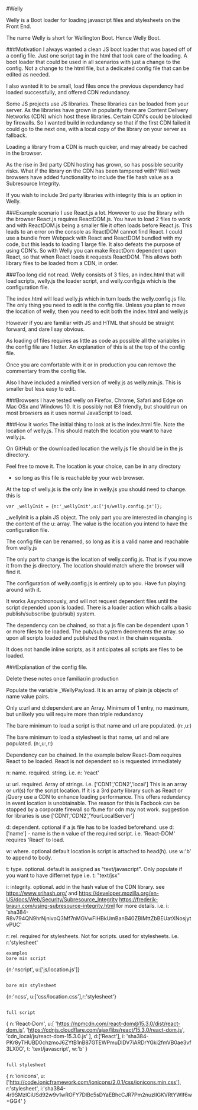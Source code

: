 #Welly

Welly is a Boot loader for loading javascript files and stylesheets on the Front End.

The name Welly is short for Wellington Boot. Hence Welly Boot.


###Motivation
I always wanted a clean JS boot loader that was based off of a config file.
Just one script tag in the html that took care of the loading.
A boot loader that could be used in all scenarios with just a change to the config.
Not a change to the html file, but a dedicated config file that can be edited as needed.

I also wanted it to be small,
load files once the previous dependency had loaded successfully,
and offered CDN redundancy.

Some JS projects use JS libraries. These libraries can be loaded from your server.
As the libraries have grown in popularity there are Content Delivery Networks (CDN)
which host these libraries. Certain CDN's could be blocked by firewalls.
So I wanted build in redundancy so that if the first CDN failed it could go
to the next one, with a local copy of the library on your server as fallback.

Loading a library from a CDN is much quicker, and may already be cached in the browser.

As the rise in 3rd party CDN hosting has grown, so has possible security risks.
What if the library on the CDN has been tampered with?
Well web browsers have added functionality
to include the file hash value as a Subresource Integrity.

If you wish to include 3rd party libraries with integrity this is an option in Welly.

###Example scenario
I use React.js a lot. However to use the library with the browser React.js requires ReactDOM.js.
You have to load 2 files to work and with ReactDOM.js being a smaller file it often loads before
React.js. This leads to an error on the console as ReactDOM cannot find React.
I could use a bundle from Webpack with React and ReactDOM bundled with my code,
but this leads to loading 1 large file. It also defeats the purpose of using CDN's.
So with Welly you can make ReactDom dependent upon React, so that when React loads it
requests ReactDOM. This allows both library files to be loaded from a CDN, in order.


###Too long did not read.
Welly consists of 3 files, an index.html that will load scripts, welly.js the loader script, and
welly.config.js which is the configuration file.

The index.html will load welly.js which in turn loads the welly.config.js file.
The only thing you need to edit is the config file.
Unless you plan to move the location of welly, then you need to edit both the index.html and welly.js

However if you are familiar with JS and HTML that should be straight forward, and dare I say obvious.

As loading of files requires as little as code as possible all the variables in the config file are 1 letter.
An explanation of this is at the top of the config file.

Once you are comfortable with it or in production you can remove the commentary from the config file.

Also I have included a minified version of welly.js as welly.min.js. This is smaller but less easy to edit.

###Browsers
I have tested welly on Firefox, Chrome, Safari and Edge on Mac OSx and Windows 10.
It is possibly not IE8 friendly, but should run on most browsers as it uses normal JavaScript to load.

###How it works
The initial thing to look at is the index.html file.
Note the location of welly.js. This should match the location you want to have welly.js.

On GitHub or the downloaded location the welly.js file
should be in the js directory.

Feel free to move it.
The location is your choice, can be in any directory
 - so long as this file is reachable by your web browser.

At the top of welly.js is the only line in welly.js you should need to change.
this is
```
var _wellyInit = {n:'_wellyInit',u:['js/welly.config.js']};
```

_wellyInit is a plain JS object. The only part you are interested in changing
is the content of the u: array.
The value is the location you intend to have the configuration file.

The config file can be renamed, so long as it is a valid name and reachable from welly.js


The only part to change is the location of welly.config.js.
That is if you move it from the js directory.
The location should match where the browser will find it.

The configuration of welly.config.js is entirely up to you.
Have fun playing around with it.

It works Asynchronously, and will not request dependent files until the script
depended upon is loaded. There is a loader action which calls
a basic publish/subscribe (pub/sub) system.

The dependency can be chained, so that a js file can be dependent upon
1 or more files to be loaded. The pub/sub system decrements the array.
so upon all scripts loaded and published the next in the chain requests.

It does not handle inline scripts,
as it anticipates all scripts are files to be loaded.


###Explanation of the config file.

Delete these notes once familiar/in production

Populate the variable _WellyPayload.
It is an array of plain js objects of name value pairs.

Only u:url and d:dependent are an Array. Minimum of 1 entry, no maximum,
but unlikely you will require more than triple redundancy

The bare minimum to load a script is that
name and url are populated. (n:,u:)

The bare minimum to load a stylesheet is that
name, url and rel are populated. (n:,u:,r:)

Dependency can be chained. In the example below
React-Dom requires React to be loaded.
React is not dependent so is requested immediately

n: name. required.
string. i.e. n: 'react'

u: url. required.
Array of strings. i.e. ['CDN1','CDN2','local']
This is an array or url(s) for the script location.
If it is a 3rd party library such as React or jQuery
use a CDN to enhance loading performance.
This offers redundancy in event location is unobtainable.
The reason for this is Facbook can be stopped by a
corporate firewall so fb.me for cdn may not work.
suggestion for libraries is use
['CDN1','CDN2','YourLocalServer']

d: dependent. optional
if a js file has to be loaded beforehand.
use d:['name'] - name is the n value of the required script.
i.e. 'React-DOM' requires 'React' to load.

w: where. optional
default location is script is attached to head(h).
use w:'b' to append to body.

t: type. optional.
default is assigned as "text/javascript".
Only populate if you want to have differnet type
i.e. t: "text/jsx"

i: integrity. optional.
add in the hash value of the CDN library.
see https://www.srihash.org/ and
https://developer.mozilla.org/en-US/docs/Web/Security/Subresource_Integrity
https://frederik-braun.com/using-subresource-integrity.html
for more details.
i.e. i: 'sha384-R8v794QN9hrNjnivoQ3Mf7nMGVwFIHBkUmBanB40ZBIMttZbBEUatXNosjytvPUC'

r: rel. required for stylesheets. Not for scripts.
used for stylesheets.
i.e. r:'stylesheet'


```
examples
bare min script
```
{n:'nscript', u:['js/location.js']}
```

bare min stylesheet
```
{n:'ncss', u:['css/location.css'],r:'stylesheet'}
```

full script
```
{
	n:'React-Dom',
	u:[
		'https://npmcdn.com/react-dom@15.3.0/dist/react-dom.js',
		'https://cdnjs.cloudflare.com/ajax/libs/react/15.3.0/react-dom.js',
		'cdn_local/js/react-dom-15.3.0.js'
		],
	d:['React'],
	i: 'sha384-PKr8yTHUBD0chzmoJ6ZYtB1nB87GTEWPmuDlDV7iARDrYGki2fmVB0ae3vf3LX0O',
	t: 'text/javascript',
	w:'b'
}
```

full stylesheet
```
{
	n:'ionicons',
	u:['http://code.ionicframework.com/ionicons/2.0.1/css/ionicons.min.css'],
	r:'stylesheet',
	i:'sha384-4r9SMzlCiUSd92w9v1wROFY7DlBc5sDYaEBhcCJR7Pm2nuzIIGKVRtYWlf6w+GG4'
}
```
